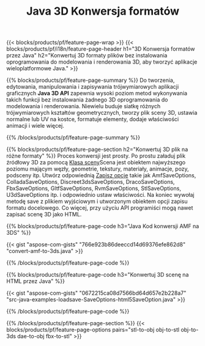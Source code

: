 ﻿---
title: Java 3D Konwersja formatów
url: /pl/java/conversion/
description: Konwertuj formaty 3D amf 3ds amf ase att dae drc dxf fbx gltf jt obj ply rvm stl u3d usdz usd vrml x z kilkoma wierszami kodu Java za pomocą biblioteki Java.
---
{{< blocks/products/pf/feature-page-wrap >}}
{{< blocks/products/pf/i18n/feature-page-header h1="3D Konwersja formatów przez Java" h2="Konwertuj 3D formaty plików bez instalowania oprogramowania do modelowania i renderowania 3D, aby tworzyć aplikacje wieloplatformowe Java." >}}

{{% blocks/products/pf/feature-page-summary %}}
Do tworzenia, edytowania, manipulowania i zapisywania trójwymiarowych aplikacji graficznych **Java 3D API** zapewnia wysoki poziom metod wykonywania takich funkcji bez instalowania żadnego 3D oprogramowania do modelowania i renderowania. Niewielu buduje siatkę różnych trójwymiarowych kształtów geometrycznych, tworzy plik sceny 3D, ustawia normalne lub UV na kostce, formatuje elementy, dodaje właściwości animacji i wiele więcej. 

{{% /blocks/products/pf/feature-page-summary %}}

{{% blocks/products/pf/feature-page-section h2="Konwertuj 3D plik na różne formaty" %}}
Proces konwersji jest prosty. Po prostu załaduj plik źródłowy 3D za pomocą [Klasa sceny](https://apireference.aspose.com/3d/java/com.aspose.threed/Scene)Scena jest obiektem najwyższego poziomu mającym węzły, geometrie, tekstury, materiały, animacje, pozy, podsceny itp. Utwórz odpowiednią [Zapisz opcje](https://apireference.aspose.com/3d/java/com.aspose.threed/SaveOptions) takie jak AmfSaveOptions, ColladaSaveOptions, Discreet3dsSaveOptions, DracoSaveOptions, FbxSaveOptions, GltfSaveOptions, RvmSaveOptions, StlSaveOptions, U3dSaveOptions itp. i odpowiednio ustaw właściwości. Na koniec wywołaj metodę save z plikiem wyjściowym i utworzonym obiektem opcji zapisu formatu docelowego. Co więcej, przy użyciu API programiści mogą nawet zapisać scenę 3D jako HTML.


{{% blocks/products/pf/feature-page-code h3="Java Kod konwersji AMF na 3DS" %}}

{{< gist "aspose-com-gists" "766e923b86deeccd14d69376efe862d8" "convert-amf-to-3ds.java" >}}

{{% /blocks/products/pf/feature-page-code %}}


{{% blocks/products/pf/feature-page-code h3="Konwertuj 3D scenę na HTML przez Java" %}}

{{< gist "aspose-com-gists" "0672215ca08d7566bd64d657e2b228a7" "src-java-examples-loadsave-SaveOptions-html5SaveOption.java" >}}

{{% /blocks/products/pf/feature-page-code %}}

{{% /blocks/products/pf/feature-page-section %}}
{{< blocks/products/pf/feature-page-options pairs="stl-to-obj obj-to-stl obj-to-3ds dae-to-obj fbx-to-stl" >}}